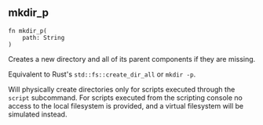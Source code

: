 ## mkdir_p

```rhai
fn mkdir_p(
    path: String
)
```

Creates a new directory and all of its parent components if they are missing.

Equivalent to Rust's `std::fs::create_dir_all` or `mkdir -p`.

Will physically create directories only for scripts executed through the `script` subcommand.
For scripts executed from the scripting console no access to the local filesystem is provided,
and a virtual filesystem will be simulated instead.
